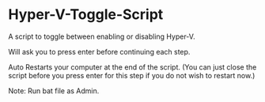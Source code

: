 # Hyper-V-Toggle-Script
A script to toggle between enabling or disabling Hyper-V.

Will ask you to press enter before continuing each step.

Auto Restarts your computer at the end of the script.
(You can just close the script before you press enter for this step if you do not wish to restart now.)

Note: Run bat file as Admin.
